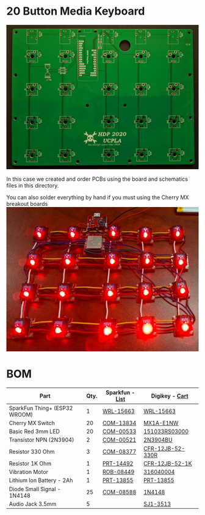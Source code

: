# 20 Button Media Keyboard

![](images/20_button_media_pcb.jpg)

In this case we created and order PCBs using the board and schematics files in this directory.

You can also solder everything by hand if you must using the Cherry MX breakout boards
![](images/20_button_media_wire.jpg)

# BOM

|              Part             | Qty. |    Sparkfun - [List](https://www.sparkfun.com/wish_lists/160905)    |                             Digikey - [Cart](https://www.digikey.com/short/z2h9m1)                               |
|-------------------------------|------|---------------------------------------------------------------------|------------------------------------------------------------------------------------------------------------------|
| SparkFun Thing+ (ESP32 WROOM) |    1 | [WRL-15663](https://www.sparkfun.com/products/15663)                | [‎WRL-15663‎](https://www.digikey.com/product-detail/en/sparkfun-electronics/WRL-15663/1568-WRL-15663-ND/11506265) |
| Cherry MX Switch              |   20 | [COM-13834](https://www.sparkfun.com/products/13834)                | [‎MX1A-E1NW‎](https://www.digikey.com/product-detail/en/cherry-americas-llc/MX1A-E1NW/CH197-ND/20180)              |
| Basic Red 3mm LED             |   20 | [COM-00533](https://www.sparkfun.com/products/533)                  | [‎151033RS03000‎](https://www.digikey.com/product-detail/en/w-rth-elektronik/151033RS03000/732-5013-ND/4490003)    |
| Transistor NPN (2N3904)       |    2 | [COM-00521](https://www.sparkfun.com/products/521)                  | [‎2N3904BU‎](https://www.digikey.com/product-detail/en/on-semiconductor/2N3904BU/2N3904FS-ND/1413)                 |
| Resistor 330 Ohm              |    3 | [COM-08377](https://www.sparkfun.com/products/8377)                 | [‎CFR-12JB-52-330R‎](https://www.digikey.com/product-detail/en/yageo/CFR-12JB-52-330R/330EBK-ND/4009)              |
| Resistor 1K Ohm               |    1 | [PRT-14492](https://www.sparkfun.com/products/14492)                | [‎CFR-12JB-52-1K‎](https://www.digikey.com/product-detail/en/yageo/CFR-12JB-52-1K/1.0KEBK-ND/4000)                 |
| Vibration Motor               |    1 | [ROB-08449](https://www.sparkfun.com/products/8449)                 | [‎316040004‎](https://www.digikey.com/product-detail/en/seeed-technology-co-ltd/316040004/1597-1245-ND/5487673)    |
| Lithium Ion Battery - 2Ah     |    1 | [PRT-13855](https://www.sparkfun.com/products/13855)                | [‎PRT-13855‎](https://www.digikey.com/product-detail/en/sparkfun-electronics/PRT-13855/1568-1686-ND/7559594)       |
| Diode Small Signal - 1N4148   |   25 | [COM-08588](https://www.sparkfun.com/products/8588)                 | [‎1N4148‎](https://www.digikey.com/product-detail/en/on-semiconductor/1N4148/1N4148FS-ND/458603)                   |
| Audio Jack 3.5mm              |    5 | 	                                                                 | [‎SJ1-3513‎](https://www.digikey.com/product-detail/en/cui-devices/SJ1-3513/CP1-3513-ND/738683)                    |


